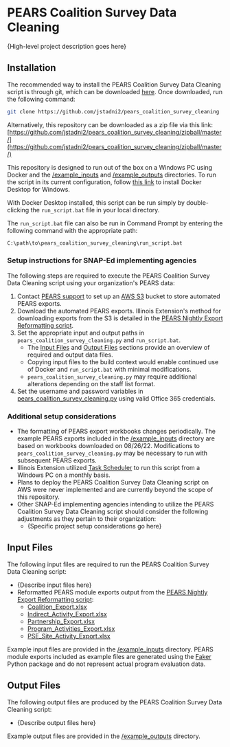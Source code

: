 # PEARS Coalition Survey Data Cleaning

{High-level project description goes here}

## Installation

The recommended way to install the PEARS Coalition Survey Data Cleaning script is through git, which can be downloaded [here](https://git-scm.com/downloads). Once downloaded, run the following command:

```bash
git clone https://github.com/jstadni2/pears_coalition_survey_cleaning
```

Alternatively, this repository can be downloaded as a zip file via this link:
[https://github.com/jstadni2/pears_coalition_survey_cleaning/zipball/master/](https://github.com/jstadni2/pears_coalition_survey_cleaning/zipball/master/)

This repository is designed to run out of the box on a Windows PC using Docker and the [/example_inputs](https://github.com/jstadni2/pears_coalition_survey_cleaning/tree/master/example_inputs) and [/example_outputs](https://github.com/jstadni2/pears_coalition_survey_cleaning/tree/master/example_outputs) directories.
To run the script in its current configuration, follow [this link](https://docs.docker.com/desktop/windows/install/) to install Docker Desktop for Windows. 

With Docker Desktop installed, this script can be run simply by double-clicking the `run_script.bat` file in your local directory.

The `run_script.bat` file can also be run in Command Prompt by entering the following command with the appropriate path:

```bash
C:\path\to\pears_coalition_survey_cleaning\run_script.bat
```

### Setup instructions for SNAP-Ed implementing agencies

The following steps are required to execute the PEARS Coalition Survey Data Cleaning script using your organization's PEARS data:
1. Contact [PEARS support](mailto:support@pears.io) to set up an [AWS S3](https://aws.amazon.com/s3/) bucket to store automated PEARS exports.
2. Download the automated PEARS exports. Illinois Extension's method for downloading exports from the S3 is detailed in the [PEARS Nightly Export Reformatting script](https://github.com/jstadni2/pears_nightly_export_reformatting/blob/6f370389776fb8f88495fbe4e7918c203fd84997/pears_nightly_export_reformatting.py#L9-L45).
3. Set the appropriate input and output paths in `pears_coalition_survey_cleaning.py` and `run_script.bat`.
	- The [Input Files](#input-files) and [Output Files](#output-files) sections provide an overview of required and output data files.
	- Copying input files to the build context would enable continued use of Docker and `run_script.bat` with minimal modifications.
	- `pears_coalition_survey_cleaning.py` may require additional alterations depending on the staff list format. 
4. Set the username and password variables in [pears_coalition_survey_cleaning.py](https://github.com/jstadni2/pears_coalition_survey_cleaning/blob/master/pears_coalition_survey_cleaning.py#L764-L765) using valid Office 365 credentials.	

### Additional setup considerations

- The formatting of PEARS export workbooks changes periodically. The example PEARS exports included in the [/example_inputs](https://github.com/jstadni2/pears_coalition_survey_cleaning/tree/master/example_inputs) directory are based on workbooks downloaded on 08/26/22.
Modifications to `pears_coalition_survey_cleaning.py` may be necessary to run with subsequent PEARS exports.
- Illinois Extension utilized [Task Scheduler](https://docs.microsoft.com/en-us/windows/win32/taskschd/task-scheduler-start-page) to run this script from a Windows PC on a monthly basis.
- Plans to deploy the PEARS Coalition Survey Data Cleaning script on AWS were never implemented and are currently beyond the scope of this repository.
- Other SNAP-Ed implementing agencies intending to utilize the PEARS Coalition Survey Data Cleaning script should consider the following adjustments as they pertain to their organization:
	- {Specific project setup considerations go here}
	
## Input Files

The following input files are required to run the PEARS Coalition Survey Data Cleaning script:
- {Describe input files here}
- Reformatted PEARS module exports output from the [PEARS Nightly Export Reformatting script](https://github.com/jstadni2/pears_nightly_export_reformatting):
    - [Coalition_Export.xlsx](https://github.com/jstadni2/pears_coalition_survey_cleaning/blob/master/example_inputs/Coalition_Export.xlsx)
    - [Indirect_Activity_Export.xlsx](https://github.com/jstadni2/pears_coalition_survey_cleaning/blob/master/example_inputs/Indirect_Activity_Export.xlsx)
    - [Partnership_Export.xlsx](https://github.com/jstadni2/pears_coalition_survey_cleaning/blob/master/example_inputs/Partnership_Export.xlsx)
    - [Program_Activities_Export.xlsx](https://github.com/jstadni2/pears_coalition_survey_cleaning/blob/master/example_inputs/Program_Activities_Export.xlsx)
    - [PSE_Site_Activity_Export.xlsx](https://github.com/jstadni2/pears_coalition_survey_cleaning/blob/master/example_inputs/PSE_Site_Activity_Export.xlsx)

Example input files are provided in the [/example_inputs](https://github.com/jstadni2/pears_coalition_survey_cleaning/tree/master/example_inputs) directory. 
PEARS module exports included as example files are generated using the [Faker](https://faker.readthedocs.io/en/master/) Python package and do not represent actual program evaluation data. 

## Output Files

The following output files are produced by the PEARS Coalition Survey Data Cleaning script:
- {Describe output files here}

Example output files are provided in the [/example_outputs](https://github.com/jstadni2/pears_coalition_survey_cleaning/tree/master/example_outputs) directory.
